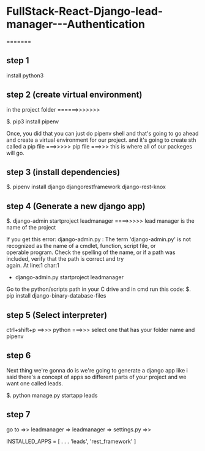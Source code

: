 # FullStack-React-Django-lead-manager---Authentication


=======
## step 1
install python3

## step 2 (create virtual environment)
in the project folder  ======>>>>>>>  

$. pip3 install pipenv

Once, you did that you can just do pipenv shell and that's going to go ahead and create a virtual environment for our project. and it's going to create sth called a pip file ===>>>>> pip file ===>>> this is where all of our packeges will go.

## step 3 (install  dependencies)
$. pipenv install django djangorestframework django-rest-knox

## step 4 (Generate a new django app)
$. django-admin startproject leadmanager    ====>>>>> lead manager is the name of the project


If you get this error: django-admin.py : The term 'django-admin.py' is not recognized as the name of a cmdlet, function, script file, or         
operable program. Check the spelling of the name, or if a path was included, verify that the path is correct and try      
again.
At line:1 char:1
+ django-admin.py startproject leadmanager

Go to the python/scripts path in your C drive and in cmd run this code:
$. pip install django-binary-database-files

## step 5 (Select interpreter)
ctrl+shift+p ==>>> python ===>>> select one that has your folder name and pipenv

## step 6
Next thing we're gonna do is we're going to generate a django app like i said there's a concept of apps so different parts of your project
and we want one called leads.

$. python manage.py startapp leads

## step 7 
go to =>> leadmanager => leadmanager => settings.py =>>

INSTALLED_APPS = [
  .
  .
  .
  'leads',
  'rest_framework'
]

